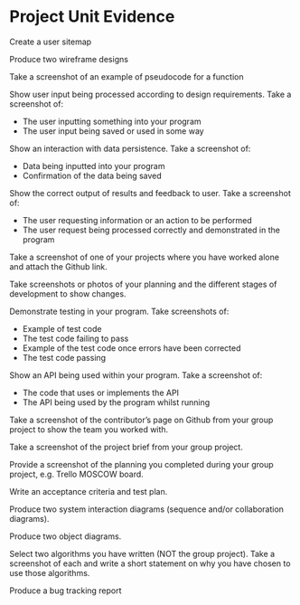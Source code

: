 # Project Unit Evidence

Create a user sitemap

Produce two wireframe designs

Take a screenshot of an example of pseudocode for a function


Show user input being processed according to design requirements. Take a screenshot of:
- The user inputting something into your program
- The user input being saved or used in some way


Show an interaction with data persistence. Take a screenshot of:
- Data being inputted into your program
- Confirmation of the data being saved


Show the correct output of results and feedback to user. Take a screenshot of:
- The user requesting information or an action to be performed
- The user request being processed correctly and demonstrated in the program



Take a screenshot of one of your projects where you have worked alone and attach the Github link.

Take screenshots or photos of your planning and the different stages of development to show changes.

Demonstrate testing in your program. Take screenshots of:

- Example of test code
- The test code failing to pass
- Example of the test code once errors have been corrected
- The test code passing


Show an API being used within your program. Take a screenshot of:

- The code that uses or implements the API
- The API being used by the program whilst running


Take a screenshot of the contributor’s page on Github from your group project to show the team you worked with.

Take a screenshot of the project brief from your group project.

Provide a screenshot of the planning you completed during your group project, e.g. Trello MOSCOW board.

Write an acceptance criteria and test plan.

Produce two system interaction diagrams (sequence and/or collaboration diagrams).

Produce two object diagrams.

Select two algorithms you have written (NOT the group project). Take a screenshot of each and write a short statement on why you have chosen to use those algorithms.

Produce a bug tracking report
